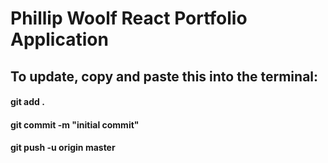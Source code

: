 # Phillip Woolf React Portfolio Application

## To update, copy and paste this into the terminal:

#### git add .

#### git commit -m "initial commit"

#### git push -u origin master
